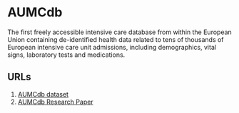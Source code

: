 # AUMCdb
The first freely accessible intensive care database from within the European Union containing de-identified health data related to tens of thousands of European intensive care unit admissions, including demographics, vital signs, laboratory tests and medications.


## URLs

1. [AUMCdb dataset](https://amsterdammedicaldatascience.nl/amsterdamumcdb/)
2. [AUMCdb Research Paper](https://journals.lww.com/ccmjournal/fulltext/2021/06000/sharing_icu_patient_data_responsibly_under_the.16.aspx)